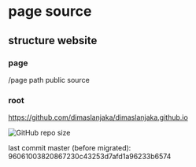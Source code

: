 # page source

## structure website

### page
/page path public source

### root
https://github.com/dimaslanjaka/dimaslanjaka.github.io

![GitHub repo size](https://img.shields.io/github/repo-size/dimaslanjaka/page?color=red&style=flat-square)

last commit master (before migrated): 96061003820867230c43253d7afd1a96233b6574
